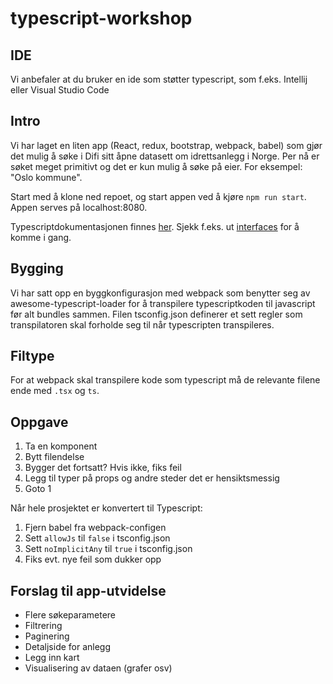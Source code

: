 # typescript-workshop

## IDE
Vi anbefaler at du bruker en ide som støtter typescript, som f.eks. Intellij eller Visual Studio Code

## Intro
Vi har laget en liten app (React, redux, bootstrap, webpack, babel) som gjør det mulig å søke i Difi sitt åpne datasett 
om idrettsanlegg i Norge. Per nå er søket meget primitivt og det er kun mulig å søke på eier. For eksempel: "Oslo kommune".

Start med å klone ned repoet, og start appen ved å kjøre `npm run start`. Appen serves på localhost:8080.

Typescriptdokumentasjonen finnes [her](https://www.typescriptlang.org/docs/home.html). Sjekk f.eks. ut 
[interfaces](https://www.typescriptlang.org/docs/handbook/interfaces.html) for å komme i gang.

## Bygging
Vi har satt opp en byggkonfigurasjon med webpack som benytter seg av awesome-typescript-loader for å
transpilere typescriptkoden til javascript før alt bundles sammen. Filen tsconfig.json definerer et sett
regler som transpilatoren skal forholde seg til når typescripten transpileres.

## Filtype
For at webpack skal transpilere kode som typescript må de relevante filene ende med `.tsx` og `ts`.

## Oppgave
1. Ta en komponent
2. Bytt filendelse
3. Bygger det fortsatt? Hvis ikke, fiks feil
4. Legg til typer på props og andre steder det er hensiktsmessig
5. Goto 1

Når hele prosjektet er konvertert til Typescript:
1. Fjern babel fra webpack-configen
2. Sett `allowJs` til `false` i tsconfig.json
3. Sett `noImplicitAny` til `true` i tsconfig.json
4. Fiks evt. nye feil som dukker opp

## Forslag til app-utvidelse
* Flere søkeparametere
* Filtrering
* Paginering
* Detaljside for anlegg
* Legg inn kart
* Visualisering av dataen (grafer osv)
